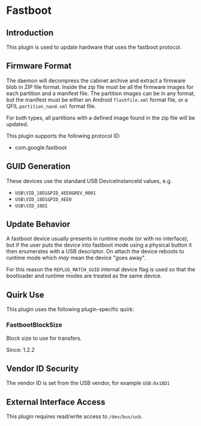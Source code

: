 # Fastboot

## Introduction

This plugin is used to update hardware that uses the fastboot protocol.

## Firmware Format

The daemon will decompress the cabinet archive and extract a firmware blob in
ZIP file format. Inside the zip file must be all the firmware images for each
partition and a manifest file. The partition images can be in any format, but
the manifest must be either an Android `flashfile.xml` format file, or a QFIL
`partition_nand.xml` format file.

For both types, all partitions with a defined image found in the zip file will
be updated.

This plugin supports the following protocol ID:

* com.google.fastboot

## GUID Generation

These devices use the standard USB DeviceInstanceId values, e.g.

* `USB\VID_18D1&PID_4EE0&REV_0001`
* `USB\VID_18D1&PID_4EE0`
* `USB\VID_18D1`

## Update Behavior

A fastboot device usually presents in runtime mode (or with no interface),
but if the user puts the device into fastboot mode using a physical button
it then enumerates with a USB descriptor. On attach the device reboots to
runtime mode which *may* mean the device "goes away".

For this reason the `REPLUG_MATCH_GUID` internal device flag is used so that
the bootloader and runtime modes are treated as the same device.

## Quirk Use

This plugin uses the following plugin-specific quirk:

### FastbootBlockSize

Block size to use for transfers.

Since: 1.2.2

## Vendor ID Security

The vendor ID is set from the USB vendor, for example `USB:0x18D1`

## External Interface Access

This plugin requires read/write access to `/dev/bus/usb`.
